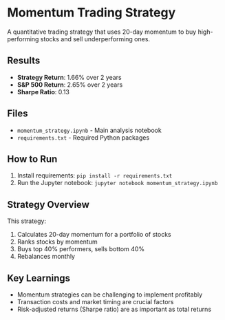 # Momentum Trading Strategy

A quantitative trading strategy that uses 20-day momentum to buy high-performing stocks and sell underperforming ones.

## Results
- **Strategy Return**: 1.66% over 2 years
- **S&P 500 Return**: 2.65% over 2 years  
- **Sharpe Ratio**: 0.13

## Files
- `momentum_strategy.ipynb` - Main analysis notebook
- `requirements.txt` - Required Python packages

## How to Run
1. Install requirements: `pip install -r requirements.txt`
2. Run the Jupyter notebook: `jupyter notebook momentum_strategy.ipynb`

## Strategy Overview
This strategy:
1. Calculates 20-day momentum for a portfolio of stocks
2. Ranks stocks by momentum
3. Buys top 40% performers, sells bottom 40%
4. Rebalances monthly

## Key Learnings
- Momentum strategies can be challenging to implement profitably
- Transaction costs and market timing are crucial factors
- Risk-adjusted returns (Sharpe ratio) are as important as total returns